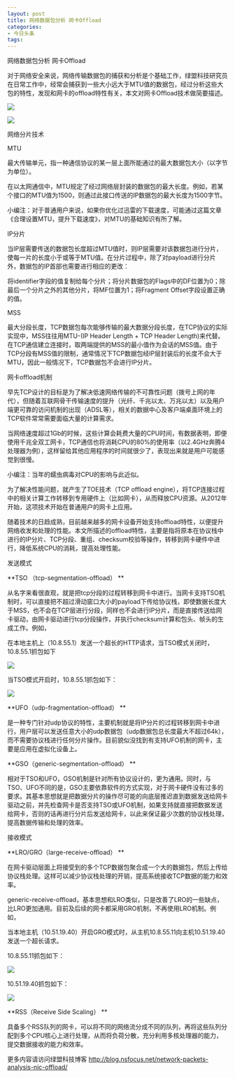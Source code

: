 ```yaml
---
layout: post
title: 网络数据包分析 网卡Offload
categories:
- 今日头条
tags:
---
```

网络数据包分析 网卡Offload

对于网络安全来说，网络传输数据包的捕获和分析是个基础工作，绿盟科技研究员在日常工作中，经常会捕获到一些大小远大于MTU值的数据包，经过分析这些大包的特性，发现和网卡的offload特性有关，本文对网卡Offload技术做简要描述。

![](http://p1.pstatp.com/large/9770/6681743955)

![](http://p1.pstatp.com/large/9772/4636855456)

网络分片技术

MTU

最大传输单元，指一种通信协议的某一层上面所能通过的最大数据包大小（以字节为单位）。

在以太网通信中，MTU规定了经过网络层封装的数据包的最大长度。例如，若某个接口的MTU值为1500，则通过此接口传送的IP数据包的最大长度为1500字节。

小编注：对于普通用户来说，如果你优化过迅雷的下载速度，可能通过这篇文章《合理设置MTU，提升下载速度》，对MTU的基础知识有所了解。

IP分片

当IP层需要传送的数据包长度超过MTU值时，则IP层需要对该数据包进行分片，使每一片的长度小于或等于MTU值。在分片过程中，除了对payload进行分片外，数据包的IP首部也需要进行相应的更改：

将identifier字段的值复制给每个分片；将分片数据包的Flags中的DF位置为0；除最后一个分片之外的其他分片，将MF位置为1；将Fragment Offset字段设置正确的值。 

MSS

最大分段长度，TCP数据包每次能够传输的最大数据分段长度，在TCP协议的实际实现中，MSS往往用MTU-(IP Header Length + TCP Header Length)来代替。在TCP通信建立连接时，取两端提供的MSS的最小值作为会话的MSS值。由于TCP分段有MSS值的限制，通常情况下TCP数据包经IP层封装后的长度不会大于MTU，因此一般情况下，TCP数据包不会进行IP分片。

网卡offload机制

早先TCP设计的目标是为了解决低速网络传输的不可靠性问题（拨号上网的年代），但随着互联网骨干传输速度的提升（光纤、千兆以太、万兆以太）以及用户端更可靠的访问机制的出现（ADSL等），相关的数据中心及客户端桌面环境上的TCP软件常常需要面临大量的计算需求。

当网络速度超过1Gb的时候，这些计算会耗费大量的CPU时间，有数据表明，即便使用千兆全双工网卡，TCP通信也将消耗CPU的80%的使用率（以2.4GHz奔腾4处理器为例），这样留给其他应用程序的时间就很少了，表现出来就是用户可能感觉到很慢。

小编注：当年的蠕虫病毒对CPU的影响与此近似。

为了解决性能问题，就产生了TOE技术（TCP offload engine），将TCP连接过程中的相关计算工作转移到专用硬件上（比如网卡），从而释放CPU资源。从2012年开始，这项技术开始在普通用户的网卡上应用。

随着技术的日趋成熟，目前越来越多的网卡设备开始支持offload特性，以便提升网络收发和处理的性能。本文所描述的offload特性，主要是指将原本在协议栈中进行的IP分片、TCP分段、重组、checksum校验等操作，转移到网卡硬件中进行，降低系统CPU的消耗，提高处理性能。

发送模式

**TSO （tcp-segmentation-offload） **

从名字来看很直观，就是把tcp分段的过程转移到网卡中进行。当网卡支持TSO机制时，可以直接把不超过滑动窗口大小的payload下传给协议栈，即使数据长度大于MSS，也不会在TCP层进行分段，同样也不会进行IP分片，而是直接传送给网卡驱动，由网卡驱动进行tcp分段操作，并执行checksum计算和包头、帧头的生成工作。例如，

在本地主机上（10.8.55.1）发送一个超长的HTTP请求，当TSO模式关闭时，10.8.55.1抓包如下

![](http://p3.pstatp.com/large/9773/4245136139)

当TSO模式开启时，10.8.55.1抓包如下：

![](http://p1.pstatp.com/large/9771/6344545271)

**UFO（udp-fragmentation-offload） **

是一种专门针对udp协议的特性，主要机制就是将IP分片的过程转移到网卡中进行，用户层可以发送任意大小的udp数据包（udp数据包总长度最大不超过64k），而不需要协议栈进行任何分片操作。目前貌似没找到有支持UFO机制的网卡，主要是应用在虚拟化设备上。

**GSO（generic-segmentation-offload） **

相对于TSO和UFO，GSO机制是针对所有协议设计的，更为通用。同时，与TSO、UFO不同的是，GSO主要依靠软件的方式实现，对于网卡硬件没有过多的要求。其基本思想就是把数据分片的操作尽可能的向底层推迟直到数据发送给网卡驱动之前，并先检查网卡是否支持TSO或UFO机制，如果支持就直接把数据发送给网卡，否则的话再进行分片后发送给网卡，以此来保证最少次数的协议栈处理，提高数据传输和处理的效率。

接收模式

**LRO/GRO（large-receive-offload） **

在网卡驱动层面上将接受到的多个TCP数据包聚合成一个大的数据包，然后上传给协议栈处理。这样可以减少协议栈处理的开销，提高系统接收TCP数据的能力和效率。

generic-receive-offload，基本思想和LRO类似，只是改善了LRO的一些缺点，比LRO更加通用。目前及后续的网卡都采用GRO机制，不再使用LRO机制。例如，

当本地主机（10.51.19.40）开启GRO模式时，从主机10.8.55.11向主机10.51.19.40发送一个超长请求。

10.8.55.11抓包如下：

![](http://p3.pstatp.com/large/9772/4636939821)

10.51.19.40抓包如下：

![](http://p2.pstatp.com/large/9772/4636826394)

 **RSS（Receive Side Scaling） **

具备多个RSS队列的网卡，可以将不同的网络流分成不同的队列，再将这些队列分配到多个CPU核心上进行处理，从而将负荷分散，充分利用多核处理器的能力，提交数据接收的能力和效率。

更多内容请访问绿盟科技博客 http://blog.nsfocus.net/network-packets-analysis-nic-offload/